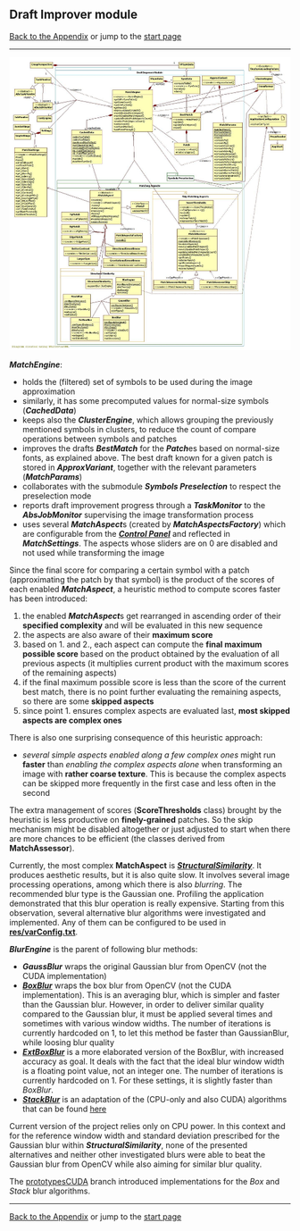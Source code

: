 ## Draft Improver module

[Back to the Appendix](../appendix.md) or jump to the [start page](../../../../ReadMe.md)

-------
![](DraftImprover_classes.jpg)<br>

***MatchEngine***:

- holds the (filtered) set of symbols to be used during the image approximation 
- similarly, it has some precomputed values for normal-size symbols (***CachedData***)
- keeps also the ***ClusterEngine***, which allows grouping the previously mentioned symbols in clusters, to reduce the count of compare operations between symbols and patches
- improves the drafts ***BestMatch*** for the <b><i>Patch</i></b>es based on normal-size fonts, as explained above. The best draft known for a given patch is stored in ***ApproxVariant***, together with the relevant parameters (***MatchParams***)
- collaborates with the submodule ***Symbols Preselection*** to respect the preselection mode
- reports draft improvement progress through a ***TaskMonitor*** to the ***AbsJobMonitor*** supervising the image transformation process
- uses several <b><i>MatchAspect</i></b>s (created by ***MatchAspectsFactory***) which are configurable from the [***Control Panel***][CtrlPanel] and reflected in ***MatchSettings***. The aspects whose sliders are on 0 are disabled and not used while transforming the image

Since the final score for comparing a certain symbol with a patch (approximating the patch by that symbol) is the product of the scores of each enabled ***MatchAspect***, a heuristic method to compute scores faster has been introduced:

1. the enabled <b><i>MatchAspect</i></b>s get rearranged in ascending order of their **specified complexity** and will be evaluated in this new sequence
2. the aspects are also aware of their **maximum score**
3. based on 1. and 2., each aspect can compute the **final maximum possible score** based on the product obtained by the evaluation of all previous aspects (it multiplies current product with the maximum scores of the remaining aspects)
4. if the final maximum possible score is less than the score of the current best match, there is no point further evaluating the remaining aspects, so there are some **skipped aspects**
5. since point 1. ensures complex aspects are evaluated last, **most skipped aspects are complex ones**

There is also one surprising consequence of this heuristic approach:

- *several simple aspects enabled along a few complex ones* might run **faster** than *enabling the complex aspects alone* when transforming an image with **rather coarse texture**. This is because the complex aspects can be skipped more frequently in the first case and less often in the second

The extra management of scores (**ScoreThresholds** class) brought by the heuristic is less productive on **finely-grained** patches. So the skip mechanism might be disabled altogether or just adjusted to start when there are more chances to be efficient (the classes derived from **MatchAssessor**).

Currently, the most complex **MatchAspect** is [***StructuralSimilarity***][Structural Similarity]. It produces aesthetic results, but it is also quite slow. It involves several image processing operations, among which there is also *blurring*. The recommended blur type is the Gaussian one. Profiling the application demonstrated that this blur operation is really expensive. Starting from this observation, several alternative blur algorithms were investigated and implemented. Any of them can be configured to be used in [**res/varConfig.txt**][varConfig].<br>

***BlurEngine*** is the parent of following blur methods:

- ***GaussBlur*** wraps the original Gaussian blur from OpenCV (not the CUDA implementation)
- [***BoxBlur***][BoxBlur] wraps the box blur from OpenCV (not the CUDA implementation). This is an averaging blur, which is simpler and faster than the Gaussian blur. However, in order to deliver similar quality compared to the Gaussian blur, it must be applied several times and sometimes with various window widths. The number of iterations is currently hardcoded on 1, to let this method be faster than GaussianBlur, while loosing blur quality
- [***ExtBoxBlur***][ExtBoxBlur] is a more elaborated version of the BoxBlur, with increased accuracy as goal. It deals with the fact that the ideal blur window width is a floating point value, not an integer one. The number of iterations is currently hardcoded on 1. For these settings, it is slightly faster than *BoxBlur*.
- [***StackBlur***][StackBlur] is an adaptation of the (CPU-only and also CUDA) algorithms that can be found [here][StackBlurWithCUDA]

Current version of the project relies only on CPU power. In this context and for the reference window width and standard deviation prescribed for the Gaussian blur within ***StructuralSimilarity***, none of the presented alternatives and neither other investigated blurs were able to beat the Gaussian blur from OpenCV while also aiming for similar blur quality.

The [prototypesCUDA](../../../../prototypesCUDA/ReadMe.md) branch introduced implementations for the *Box* and *Stack* blur algorithms.<br>

-------
[Back to the Appendix](../appendix.md) or jump to the [start page](../../../../ReadMe.md)

[varConfig]:../../../../res/varConfig.txt
[CtrlPanel]:../../CtrlPanel/CtrlPanel.md
[Structural Similarity]:https://ece.uwaterloo.ca/~z70wang/research/ssim
[BoxBlur]:http://www.web.uwa.edu.au/__data/assets/file/0008/826172/filterdesign.pdf
[ExtBoxBlur]:http://www.mia.uni-saarland.de/Publications/gwosdek-ssvm11.pdf
[StackBlur]:http://www.codeproject.com/Articles/42192/Fast-Image-Blurring-with-CUDA
[StackBlurWithCUDA]:http://home.so-net.net.tw/lioucy